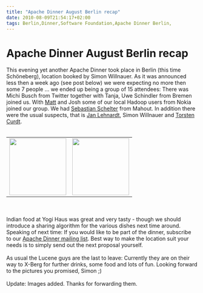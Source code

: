 ```yaml
---
title: "Apache Dinner August Berlin recap"
date: 2010-08-09T21:54:17+02:00
tags: Berlin,Dinner,Software Foundation,Apache Dinner Berlin,
---
```


# Apache Dinner August Berlin recap


This evening yet another Apache Dinner took place in Berlin (this time Schöneberg), location booked by Simon Willnauer. 
As it was announced less then a week ago (see post below) we were expecting no more then some 7 people ... we ended up 
being a group of 15 attendees: There was Michi Busch from Twitter together with Tanja, Uwe Schindler from Bremen joined 
us. With <a href="http://www.hackdiary.com/">Matt</a> and Josh some of our local Hadoop users from Nokia joined our 
group. We had <a href="http://markmail.org/thread/tinkdnm4d36mnfnu">Sebastian Schelter</a> from Mahout. In addition 
there were the usual suspects, that is <a href="http://jan.prima.de/">Jan Lehnardt</a>, Simon Willnauer and <a 
href="http://vafer.org/blog/">Torsten Curdt</a>.<br><br><center><table><tr><td><img 
src="http://isabel-drost.de/Bilder/wordpress/apachedinner_1.jpg" height="150"/></td><td><img 
src="http://isabel-drost.de/Bilder/wordpress/apachedinner_2.jpg" 
height="150"/></td></tr></table></center><br><br>Indian food at Yogi Haus was great and very tasty - though we should 
introduce a sharing algorithm for the various dishes next time around. Speaking of next time: If you would like to be 
part of the dinner, subscribe to our <a href="http://lists.isabel-drost.de/mailman/listinfo/apachedinner">Apache Dinner 
mailing list</a>. Best way to make the location suit your needs is to simply send out the next proposal 
yourself.<br><br>As usual the Lucene guys are the last to leave: Currently they are on their way to X-Berg for further 
drinks, some food and lots of fun. Looking forward to the pictures you promised, Simon ;)<br><br>Update: Images added. 
Thanks for forwarding them.
